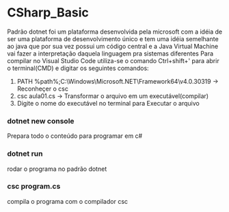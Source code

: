 # CSharp_Basic
Padrão dotnet foi um plataforma desenvolvida pela microsoft com a idéia de ser uma plataforma de desenvolvimento único e tem uma idéia semelhante ao java que por sua vez possui um código central e a Java Virtual Machine vai fazer a interpretação daquela linguagem pra sistemas diferentes
  Para compilar no Visual Studio Code utiliza-se o comando Ctrl+shift+' para abrir o terminal(CMD) e digitar os seguintes comandos:
1. PATH %path%;C:\Windows\Microsoft.NET\Framework64\v4.0.30319 -> Reconheçer o csc
2. csc aula01.cs -> Transformar o arquivo em um executável(compilar)
3. Digite o nome do executável no terminal para Executar o arquivo


### dotnet new console
  Prepara todo o conteúdo para programar em c#
### dotnet run
  rodar o programa no padrão dotnet
### csc program.cs
  compila o programa com o compilador csc
